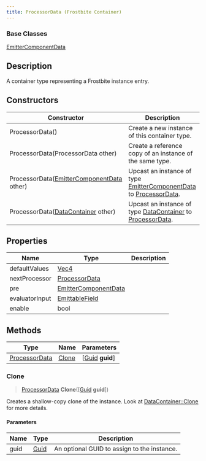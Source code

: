 ```yaml
---
title: ProcessorData (Frostbite Container)
---
```

### Base Classes

[EmitterComponentData](EmitterComponentData)

## Description

A container type representing a Frostbite instance entry.

## Constructors

| Constructor                                                              | Description                                                                                                       |
| ------------------------------------------------------------------------ | ----------------------------------------------------------------------------------------------------------------- |
| ProcessorData()                                                          | Create a new instance of this container type.                                                                     |
| ProcessorData(ProcessorData other)                                       | Create a reference copy of an instance of the same type.                                                          |
| ProcessorData([EmitterComponentData](EmitterComponentData) other)        | Upcast an instance of type [EmitterComponentData](EmitterComponentData) to [ProcessorData](ProcessorData).        |
| ProcessorData([DataContainer](/vext/ref/cls/shr/datacontainer) other) | Upcast an instance of type [DataContainer](/vext/ref/cls/shr/datacontainer) to [ProcessorData](ProcessorData). |

## Properties

| Name           | Type                                         | Description |
| -------------- | -------------------------------------------- | ----------- |
| defaultValues  | [Vec4](/vext/ref/cls/shr/Vec4)            |             |
| nextProcessor  | [ProcessorData](ProcessorData)               |             |
| pre            | [EmitterComponentData](EmitterComponentData) |             |
| evaluatorInput | [EmittableField](EmittableField)             |             |
| enable         | bool                                         |             |

## Methods

| Type                           | Name            | Parameters                                     |
| ------------------------------ | --------------- | ---------------------------------------------- |
| [ProcessorData](ProcessorData) | [Clone](#clone) | \[[Guid](/vext/ref/cls/shr/guid) **guid**\] |

### Clone

> [ProcessorData](ProcessorData) **Clone**(\[[Guid](/vext/ref/cls/shr/guid) **guid**\])

Creates a shallow-copy clone of the instance. Look at [DataContainer::Clone](/vext/ref/cls/shr/datacontainer#clone) for more details.

#### Parameters

| Name | Type         | Description                                 |
| ---- | ------------ | ------------------------------------------- |
| guid | [Guid](Guid) | An optional GUID to assign to the instance. |
